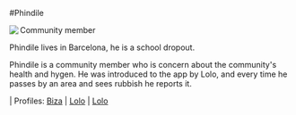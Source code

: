 #Phindile

<img align="left" padding=10px src="./images/PersonaPhindile.png">

Community member

Phindile lives in Barcelona, he is a school dropout.

Phindile is a community member who is concern about the community's  health and  hygen.
He was  introduced to the app by Lolo, and every time he passes by an area and sees rubbish he reports it.

| Profiles:  [Biza](/Persona_Biza.md) | [Lolo](/Persona_Lolo.md) | [Lolo](/Persona_Phindile.md) 
